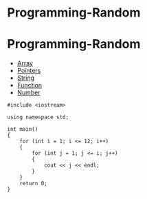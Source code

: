 # Programming-Random
# Programming-Random

- [Array]()
- [Pointers]()
- [String]()
- [Function]()
- [Number]()

``` 
#include <iostream>

using namespace std;

int main()
{
    for (int i = 1; i <= 12; i++)
    {
        for (int j = 1; j <= i; j++)
        {
            cout << j << endl;
        }
    }
    return 0;
}
```